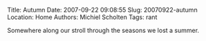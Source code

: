 Title: Autumn
Date: 2007-09-22 09:08:55
Slug: 20070922-autumn
Location: Home
Authors: Michiel Scholten
Tags: rant

<p>Somewhere along our stroll through the seasons we lost a summer.</p>